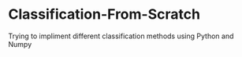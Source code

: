 # Classification-From-Scratch
Trying to impliment different classification methods using Python and Numpy

